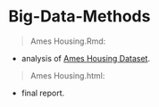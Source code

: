 # Big-Data-Methods

> Ames Housing.Rmd:
- analysis of [Ames Housing Dataset](https://www.kaggle.com/datasets/prevek18/ames-housing-dataset).

> Ames Housing.html:
- final report.
